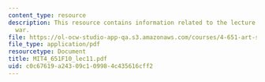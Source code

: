 ```yaml
---
content_type: resource
description: This resource contains information related to the lecture - cool art/cold
  war.
file: https://ol-ocw-studio-app-qa.s3.amazonaws.com/courses/4-651-art-since-1940-fall-2010/c0c67619a24309c109984c435616cff2_MIT4_651F10_lec11.pdf
file_type: application/pdf
resourcetype: Document
title: MIT4_651F10_lec11.pdf
uid: c0c67619-a243-09c1-0998-4c435616cff2
---
```

